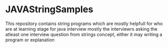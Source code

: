 # JAVAStringSamples
This repository contains string programs 
which are mostly helpfull for who are at learning stage
for java interview mostly the interviewrs asking the atleast 
one interview question from strings concept, either it may writing a program or explanation
